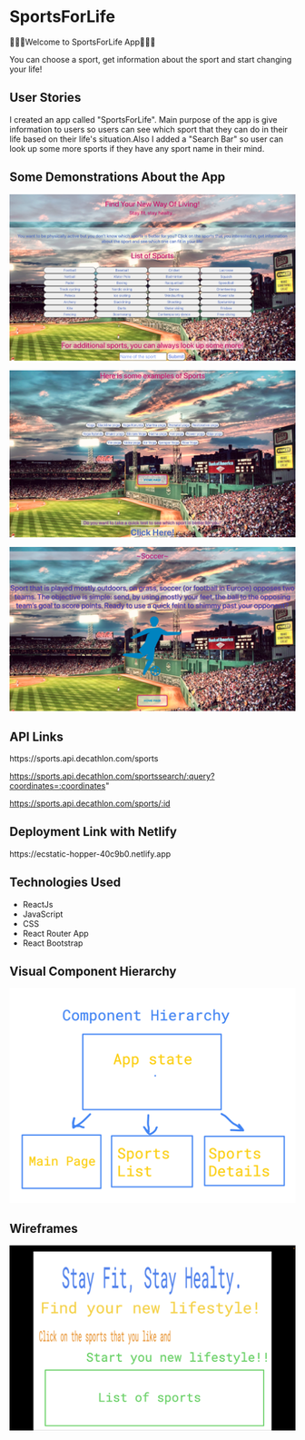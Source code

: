 <h1>SportsForLife</h1>
🚵🏻‍♂️Welcome to SportsForLife App🚵🏻‍♂️

You can choose a sport, get information about the sport and start changing your life!

<h2>User Stories</h2>
I created an app called "SportsForLife". Main purpose of the app is give information to users so users can see which sport that they can do in their life based on their life's situation.Also I added a "Search Bar" so user can look up some more sports if they have any sport name in their mind.

<h2>Some Demonstrations About the App</h2>

![](images/MainPage.png)

![](images/SearchPage.png)

![](images/SinglePage.png)

<h2>API Links</h2>
https://sports.api.decathlon.com/sports

https://sports.api.decathlon.com/sportssearch/:query?coordinates=:coordinates"

https://sports.api.decathlon.com/sports/:id

<h2>Deployment Link with Netlify</h2>
https://ecstatic-hopper-40c9b0.netlify.app

<h2>Technologies Used</h2>
<ul>
<li>ReactJs</li>
<li>JavaScript</li>
<li>CSS</li>
<li>React Router App</li>
<li>React Bootstrap</li>
</ul>

<h2>Visual Component Hierarchy</h2>

![](images/ComponentHierarchy.png)

<h2>Wireframes</h2>

![](images/Wireframe.png)

